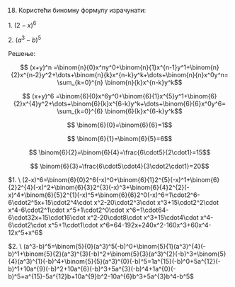 18. Користећи биномну формулу израчунати:

$1. \ (2-x)^6$

$2. \ (a^3-b)^5$

Решење:

$$ (x+y)^n =\binom{n}{0}x^ny^0+\binom{n}{1}x^{n-1}y^1+\binom{n}{2}x^{n-2}y^2+\dots+\binom{n}{k}x^{n-k}y^k+\dots+\binom{n}{n}x^0y^n= \sum_{k=0}^{n} \binom{n}{k}x^{n-k}y^k$$

$$ (x+y)^6 =\binom{6}{0}x^6y^0+\binom{6}{1}x^{5}y^1+\binom{6}{2}x^{4}y^2+\dots+\binom{6}{k}x^{6-k}y^k+\dots+\binom{6}{6}x^0y^6= \sum_{k=0}^{6} \binom{6}{k}x^{6-k}y^k$$

$$ \binom{6}{0}=\binom{6}{6}=1$$

$$ \binom{6}{1}=\binom{6}{5}=6$$

$$ \binom{6}{2}=\binom{6}{4}=\frac{6\cdot5}{2\cdot1}=15$$

$$ \binom{6}{3}=\frac{6\cdot5\cdot4}{3\cdot2\cdot1}=20$$

$1. \ (2-x)^6=\binom{6}{0}2^6(-x)^0+\binom{6}{1}2^{5}(-x)^1+\binom{6}{2}2^{4}(-x)^2+\binom{6}{3}2^{3}(-x)^3+\binom{6}{4}2^{2}(-x)^4+\binom{6}{5}2^{1}(-x)^5+\binom{6}{6}2^0(-x)^6=1\cdot2^6-6\cdot2^5x+15\cdot2^4\cdot x^2-20\cdot2^3\cdot x^3+15\cdot2^2\cdot x^4-6\cdot2^1\cdot x^5+1\cdot2^0\cdot x^6=1\cdot64-6\cdot32x+15\cdot16\cdot x^2-20\cdot8\cdot x^3+15\cdot4\cdot x^4-6\cdot2\cdot x^5+1\cdot1\cdot x^6=64-192x+240x^2-160x^3+60x^4-12x^5+x^6$

$2. \ (a^3-b)^5=\binom{5}{0}(a^3)^5(-b)^0+\binom{5}{1}(a^3)^{4}(-b)^1+\binom{5}{2}(a^3)^{3}(-b)^2+\binom{5}{3}(a^3)^{2}(-b)^3+\binom{5}{4}(a^3)^{1}(-b)^4+\binom{5}{5}(a^3)^{0}(-b)^5=1a^{15}(-b)^0+5a^{12}(-b)^1+10a^{9}(-b)^2+10a^{6}(-b)^3+5a^{3}(-b)^4+1a^{0}(-b)^5=a^{15}-5a^{12}b+10a^{9}b^2-10a^{6}b^3+5a^{3}b^4-b^5$
